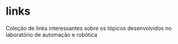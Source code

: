 # links
Coleção de links interessantes sobre os tópicos desenvolvidos no laboratório de automação e robótica
